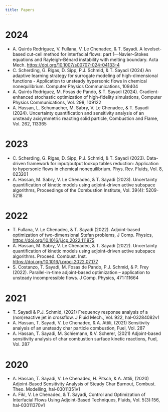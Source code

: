 ```yaml
---
title: Papers
---
```

# 2024
* A. Quirós Rodríguez, V. Fullana, V. Le Chenadec, & T. Sayadi. A levelset-based cut-cell method for interfacial flows: part 1—Navier–Stokes equations and Rayleigh–Bénard instability with melting boundary. Acta Mech. https://doi.org/10.1007/s00707-024-04133-4
* C. Scherding, G. Rigas, D. Sipp, P.J. Schmid, & T. Sayadi (2024) An adaptive learning strategy for surrogate modeling of high-dimensional functions - Application to unsteady hypersonic flows in chemical nonequilibrium. Computer Physics Communications, 109404
* A. Quirós Rodríguez, M. Fosas de Pando, & T. Sayadi (2024). Gradient-enhanced stochastic optimization of high-fidelity simulations, Computer Physics Communications,
Vol. 298, 109122
* A. Hassan, L. Schumacher, M. Sabry, V. Le Chenadec, & T. Sayadi (2024). Uncertainty quantification and sensitivity analysis of an unsteady axisymmetric reacting solid particle, Combustion and Flame, Vol. 262, 113365

# 2023
* C. Scherding, G. Rigas, D. Sipp, P.J. Schmid, & T. Sayadi (2023). Data-driven framework for input/output lookup tables reduction: Application to hypersonic flows in chemical nonequilibrium. Phys. Rev. Fluids, Vol. 8, 023201
* A. Hassan, M. Sabry, V. Le Chenadec, & T. Sayadi (2023). Uncertainty quantification of kinetic models using adjoint-driven active subspace algorithms, Proceedings of the Combustion Institute,
Vol. 39(4): 5209-5218 


# 2022
* T. Fullana, V. Le Chenadec, & T. Sayadi (2022). Adjoint-based optimization of two-dimensional Stefan problems, J Comp. Physics, https://doi.org/10.1016/j.jcp.2022.111875 
* A. Hassan, M. Sabry, V. Le Chenadec, & T. Sayadi (2022). Uncertainty quantification of kinetic models using adjoint-driven active subspace algorithms. Proceed. Combust. Inst. https://doi.org/10.1016/j.proci.2022.07.177
* S. Costanzo, T. Sayadi, M. Fosas de Pando, P.J. Schmid, & P. Frey (2022). Parallel-in-time adjoint-based optimization – application to unsteady incompressible flows. J Comp. Physics, 471:111664

# 2021
* T. Sayadi & P.J. Schmid, (2021) Frequency response analysis of a (non)reactive jet in crossflow. J Fluid Mech., Vol. 922, hal-03284082v1
* A. Hassan, T. Sayadi, V. Le Chenadec, & A. Attili, (2021) Sensitivity analysis of an unsteady char particle combustion, Fuel, Vol. 287
* A. Hassan, T. Sayadi, M. Schiemann, & V. Scherer, (2021) Adjoint-based sensitivity analysis of char combustion surface kinetic reactions, Fuel, Vol. 287

# 2020
* A. Hassan, T. Sayadi, V. Le Chenadec, H. Pitsch, & A. Attili, (2020) Adjoint-Based Sensitivity Analysis of Steady Char Burnout, Combust. Theo. Modelling, hal-03011351v1
* A. Fikl, V. Le Chenadec, & T. Sayadi, Control and Optimization of Interfacial Flows Using Adjoint-Based Techniques, Fluids, Vol. 5(3):156, hal-03011370v1
